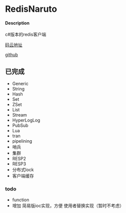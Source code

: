 # RedisNaruto

#### Description
c#版本的redis客户端

[码云地址](https://gitee.com/haiboi/redis-naruto)

[github](https://github.com/zhanghaiboshiwo/redis-naruto)

## 已完成
- Generic
- String
- Hash
- Set
- ZSet
- List
- Stream
- HyperLogLog
- PubSub
- Lua
- tran
- pipelining
- 哨兵
- 集群
- RESP2
- RESP3
- 分布式lock
- 客户端缓存
### todo
- function
- 增加 简易版ioc实现，方便 使用者替换实现（暂时不考虑）